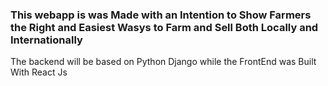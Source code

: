### This webapp is was Made with an Intention to Show Farmers the Right and Easiest Wasys to Farm and Sell Both Locally and Internationally 

The backend will be based on Python Django while the FrontEnd was Built With React Js 

